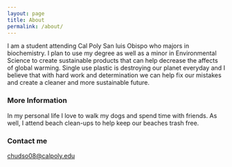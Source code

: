 ```yaml
---
layout: page
title: About
permalink: /about/
---
```


I am a student attending Cal Poly San luis Obispo who majors in biochemistry. I plan to use my degree as well as a minor in Environmental Science to create sustainable products that can help decrease the affects of global warming. Single use plastic is destroying our planet everyday and I believe that with hard work and determination we can help fix our mistakes and create a cleaner and more sustainable future.

### More Information

In my personal life I love to walk my dogs and spend time with friends. As well, I attend beach clean-ups to help keep our beaches trash free. 

### Contact me

[chudso08@calpoly.edu](mailto:chudso08@calpoly.edu)
